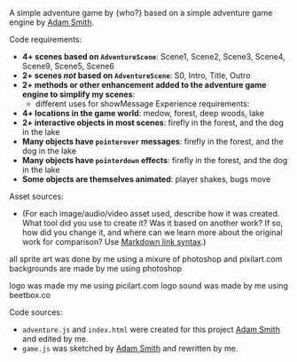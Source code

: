 A simple adventure game by {who?} based on a simple adventure game engine by [Adam Smith](https://github.com/rndmcnlly).

Code requirements:
- **4+ scenes based on `AdventureScene`**: Scene1, Scene2, Scene3, Scene4, Scene9, Scene5, Scene6
- **2+ scenes *not* based on `AdventureScene`**: S0, Intro, Title, Outro
- **2+ methods or other enhancement added to the adventure game engine to simplify my scenes**:
    - different uses for showMessage
Experience requirements:
- **4+ locations in the game world**: medow, forest, deep woods, lake
- **2+ interactive objects in most scenes**: firefly in the forest, and the dog in the lake
- **Many objects have `pointerover` messages**: firefly in the forest, and the dog in the lake
- **Many objects have `pointerdown` effects**: firefly in the forest, and the dog in the lake
- **Some objects are themselves animated**: player shakes, bugs move

Asset sources:
- (For each image/audio/video asset used, describe how it was created. What tool did you use to create it? Was it based on another work? If so, how did you change it, and where can we learn more about the original work for comparison? Use [Markdown link syntax](https://docs.github.com/en/get-started/writing-on-github/getting-started-with-writing-and-formatting-on-github/basic-writing-and-formatting-syntax#links).)

all sprite art was done by me using a mixure of photoshop and pixilart.com
backgrounds are made by me using photoshop

logo was made my me using picilart.com
logo sound was made by me using beetbox.co

Code sources:
- `adventure.js` and `index.html` were created for this project [Adam Smith](https://github.com/rndmcnlly) and edited by me.
- `game.js` was sketched by [Adam Smith](https://github.com/rndmcnlly) and rewritten by me.